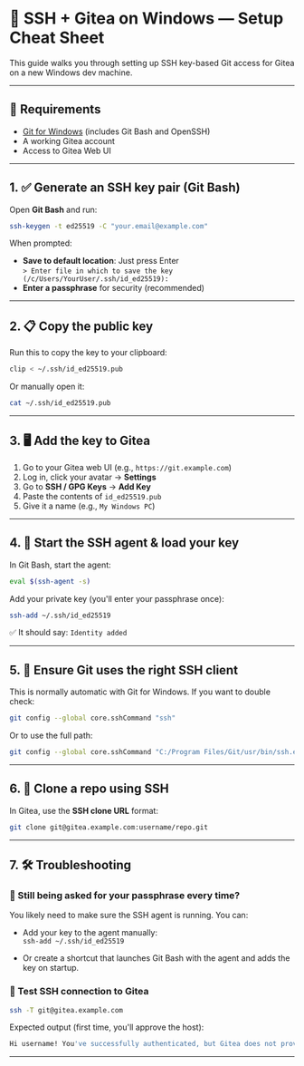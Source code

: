 # 🧾 SSH + Gitea on Windows — Setup Cheat Sheet

This guide walks you through setting up SSH key-based Git access for Gitea on a new Windows dev machine.

---

## 🧰 Requirements

- [Git for Windows](https://git-scm.com/download/win) (includes Git Bash and OpenSSH)
- A working Gitea account
- Access to Gitea Web UI

---

## 1. ✅ Generate an SSH key pair (Git Bash)

Open **Git Bash** and run:

```bash
ssh-keygen -t ed25519 -C "your.email@example.com"
```

When prompted:

- **Save to default location**: Just press Enter  
  `> Enter file in which to save the key (/c/Users/YourUser/.ssh/id_ed25519):`
- **Enter a passphrase** for security (recommended)

---

## 2. 📋 Copy the public key

Run this to copy the key to your clipboard:

```bash
clip < ~/.ssh/id_ed25519.pub
```

Or manually open it:

```bash
cat ~/.ssh/id_ed25519.pub
```

---

## 3. 🖥️ Add the key to Gitea

1. Go to your Gitea web UI (e.g., `https://git.example.com`)
2. Log in, click your avatar → **Settings**
3. Go to **SSH / GPG Keys** → **Add Key**
4. Paste the contents of `id_ed25519.pub`
5. Give it a name (e.g., `My Windows PC`)

---

## 4. 🚀 Start the SSH agent & load your key

In Git Bash, start the agent:

```bash
eval $(ssh-agent -s)
```

Add your private key (you'll enter your passphrase once):

```bash
ssh-add ~/.ssh/id_ed25519
```

✅ It should say: `Identity added`

---

## 5. 🧠 Ensure Git uses the right SSH client

This is normally automatic with Git for Windows. If you want to double check:

```bash
git config --global core.sshCommand "ssh"
```

Or to use the full path:

```bash
git config --global core.sshCommand "C:/Program Files/Git/usr/bin/ssh.exe"
```

---

## 6. 🔁 Clone a repo using SSH

In Gitea, use the **SSH clone URL** format:

```bash
git clone git@gitea.example.com:username/repo.git
```

---

## 7. 🛠️ Troubleshooting

### 💬 Still being asked for your passphrase every time?

You likely need to make sure the SSH agent is running. You can:

- Add your key to the agent manually:  
  `ssh-add ~/.ssh/id_ed25519`

- Or create a shortcut that launches Git Bash with the agent and adds the key on startup.

### 🧪 Test SSH connection to Gitea

```bash
ssh -T git@gitea.example.com
```

Expected output (first time, you'll approve the host):

```bash
Hi username! You've successfully authenticated, but Gitea does not provide shell access.
```

---

